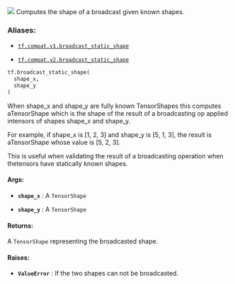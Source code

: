 ![](https://tensorflow.google.cn/images/tf_logo_32px.png)
Computes the shape of a broadcast given known shapes.

### Aliases:

- [ `tf.compat.v1.broadcast_static_shape` ](/api_docs/python/tf/broadcast_static_shape)

- [ `tf.compat.v2.broadcast_static_shape` ](/api_docs/python/tf/broadcast_static_shape)


```python
tf.broadcast_static_shape(
  shape_x,
  shape_y
)

```


When shape_x and shape_y are fully known TensorShapes this computes aTensorShape which is the shape of the result of a broadcasting op applied intensors of shapes shape_x and shape_y.

For example, if shape_x is [1, 2, 3] and shape_y is [5, 1, 3], the result is aTensorShape whose value is [5, 2, 3].

This is useful when validating the result of a broadcasting operation when thetensors have statically known shapes.

#### Args:

- **`shape_x`** : A  `TensorShape` 

- **`shape_y`** : A  `TensorShape` 

#### Returns:

A  `TensorShape`  representing the broadcasted shape.

#### Raises:

- **`ValueError`** : If the two shapes can not be broadcasted.
